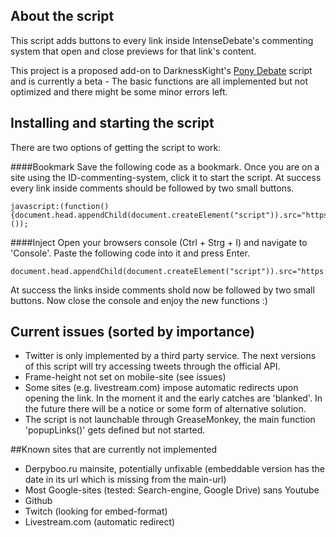 ## About the script
This script adds buttons to every link inside IntenseDebate's commenting system that open and close previews for that link's content.

This project is a proposed add-on to DarknessKight's <a href="https://github.com/Darknesskight/PonyDebate">Pony Debate</a> script and is currently a beta - The basic functions are all implemented but not optimized and there might be some minor errors left. 

## Installing and starting the script
There are two options of getting the script to work: 

####Bookmark
Save the following code as a bookmark. Once you are on a site using the ID-commenting-system, click it to start the script. At success every link inside comments should be followed by two small buttons.
```
javascript:(function(){document.head.appendChild(document.createElement("script")).src="https://raw.githubusercontent.com/Piperita/PD_previewLinks/master/popupLinks.js";}());
```

####Inject
Open your browsers console (Ctrl + Strg + I) and navigate to 'Console'. 
Paste the following code into it and press Enter. 
```
document.head.appendChild(document.createElement("script")).src="https://raw.githubusercontent.com/Piperita/PD_previewLinks/master/popupLinks.js";
```
At success the links inside comments shold now be followed by two small buttons. Now close the console and enjoy the new functions :)

## Current issues (sorted by importance)
* Twitter is only implemented by a third party service. The next versions of this script will try accessing tweets through the official API.
* Frame-height not set on mobile-site (see issues) 
* Some sites (e.g. livestream.com) impose automatic redirects upon opening the link. In the moment it and the early catches are 'blanked'. In the future there will be a notice or some form of alternative solution.
* The script is not launchable through GreaseMonkey, the main function 'popupLinks()' gets defined but not started. 

##Known sites that are currently not implemented
* Derpyboo.ru mainsite, potentially unfixable (embeddable version has the date in its url which is missing from the main-url)
* Most Google-sites (tested: Search-engine, Google Drive) sans Youtube
* Github
* Twitch (looking for embed-format)
* Livestream.com (automatic redirect)
